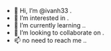 - 👋 Hi, I’m @ivanh33 .
- 👀 I’m interested in .
- 🌱 I’m currently learning ..
- 💞️ I’m looking to collaborate on .
- 📫 no need to reach me ..
<!---
ivanh33/ivanh33 is a ✨ special ✨ repository because its `README.md` (this file) appears on your GitHub profile.
You can click the Preview link to take a look at your changes.
--->
